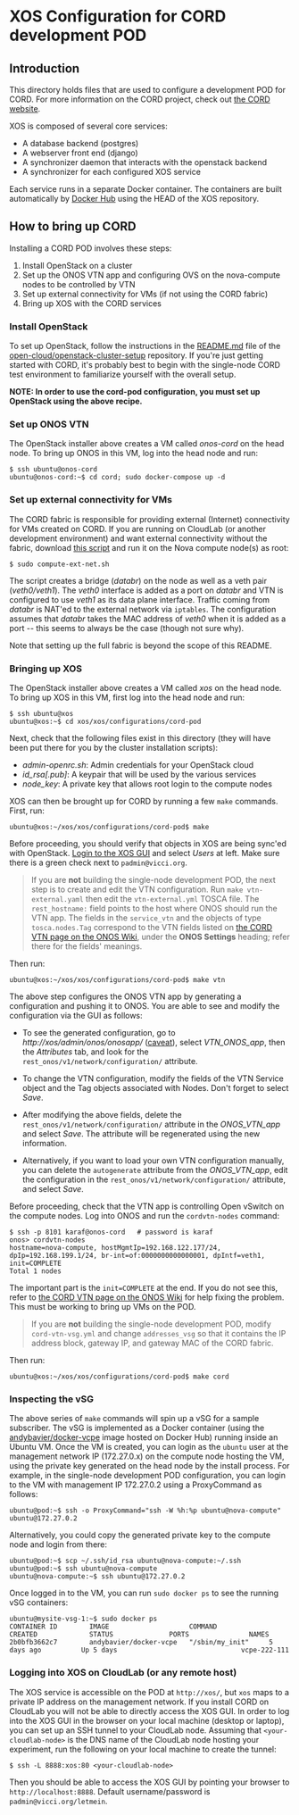 # XOS Configuration for CORD development POD

## Introduction

This directory holds files that are used to configure a development POD for
CORD.  For more information on the CORD project, check out
[the CORD website](http://cord.onosproject.org/).

XOS is composed of several core services:

  * A database backend (postgres)
  * A webserver front end (django)
  * A synchronizer daemon that interacts with the openstack backend
  * A synchronizer for each configured XOS service

Each service runs in a separate Docker container.  The containers are built
automatically by [Docker Hub](https://hub.docker.com/u/xosproject/) using
the HEAD of the XOS repository.

## How to bring up CORD

Installing a CORD POD involves these steps:
 1. Install OpenStack on a cluster
 2. Set up the ONOS VTN app and configuring OVS on the nova-compute nodes to be
    controlled by VTN
 3. Set up external connectivity for VMs (if not using the CORD fabric)
 4. Bring up XOS with the CORD services

### Install OpenStack

To set up OpenStack, follow the instructions in the
[README.md](https://github.com/open-cloud/openstack-cluster-setup/blob/master/README.md)
file of the [open-cloud/openstack-cluster-setup](https://github.com/open-cloud/openstack-cluster-setup/)
repository.  If you're just getting started with CORD, it's probably best to begin with the
single-node CORD test environment to familiarize yourself with the overall setup.

**NOTE: In order to use the cord-pod configuration, you must set up OpenStack using the above recipe.**

### Set up ONOS VTN

The OpenStack installer above creates a VM called *onos-cord* on the head node.
To bring up ONOS in this VM, log into the head node and run:
```
$ ssh ubuntu@onos-cord
ubuntu@onos-cord:~$ cd cord; sudo docker-compose up -d
```

### Set up external connectivity for VMs

The CORD fabric is responsible for providing external (Internet) connectivity
for VMs created on CORD.  If you are running on CloudLab (or another development
environment) and want external connectivity without the fabric, download [this script](https://raw.githubusercontent.com/open-cloud/openstack-cluster-setup/master/scripts/compute-ext-net.sh)
 and run it on the Nova compute node(s) as root:
 ```
 $ sudo compute-ext-net.sh
 ```

The script creates a bridge (*databr*) on the node as well as a veth pair
(*veth0/veth1*).  The *veth0* interface is added as a port on *databr* and
VTN is configured to use *veth1* as its data plane interface.  Traffic coming
from *databr* is NAT'ed to the external network via `iptables`.  The configuration
assumes that *databr* takes the MAC address of *veth0* when it is added as a port
-- this seems to always be the case (though not sure why).

Note that setting up the full fabric is beyond the scope of this README.

### Bringing up XOS

The OpenStack installer above creates a VM called *xos* on the head node.
To bring up XOS in this VM, first log into the head node and run:
```
$ ssh ubuntu@xos
ubuntu@xos:~$ cd xos/xos/configurations/cord-pod
```

Next, check that the following files exist in this directory
(they will have been put there for you by the cluster installation scripts):

 * *admin-openrc.sh*: Admin credentials for your OpenStack cloud
 * *id_rsa[.pub]*: A keypair that will be used by the various services
 * *node_key*: A private key that allows root login to the compute nodes

XOS can then be brought up for CORD by running a few `make` commands.
First, run:

```
ubuntu@xos:~/xos/xos/configurations/cord-pod$ make
```

Before proceeding, you should verify that objects in XOS are
being sync'ed with OpenStack. [Login to the XOS GUI](#logging-into-xos-on-cloudlab-or-any-remote-host) 
and select *Users* at left.  Make sure there is a green check next to `padmin@vicci.org`.

> If you are **not** building the single-node development POD, the next
> step is to create and edit the VTN configuration.  Run `make vtn-external.yaml`
> then edit the `vtn-external.yml` TOSCA file.  The `rest_hostname:`
> field points to the host where ONOS should run the VTN app.  The
> fields in the `service_vtn` and the objects of type `tosca.nodes.Tag`
> correspond to the VTN fields listed
> on [the CORD VTN page on the ONOS Wiki](https://wiki.onosproject.org/display/ONOS/CORD+VTN),
> under the **ONOS Settings** heading; refer there for the fields'
> meanings.  

Then run:

```
ubuntu@xos:~/xos/xos/configurations/cord-pod$ make vtn
```
The above step configures the ONOS VTN app by generating a configuration
and pushing it to ONOS.  You are able to see and modify the configuration
via the GUI as follows:

* To see the generated configuration, go to *http://xos/admin/onos/onosapp/* 
([caveat](#logging-into-xos-on-cloudlab-or-any-remote-host)), select
*VTN_ONOS_app*, then the *Attributes* tab, and look for the
`rest_onos/v1/network/configuration/` attribute.  

* To change the VTN configuration, modify the fields of the VTN Service object
and the Tag objects associated with Nodes.  Don't forget to select *Save*.

* After modifying the above fields, delete the `rest_onos/v1/network/configuration/` attribute
in the *ONOS_VTN_app* and select *Save*.  The attribute will be regenerated using the new information.

* Alternatively, if you want to load your own VTN configuration manually, you can delete the
`autogenerate` attribute from the *ONOS_VTN_app*, edit the configuration in the
`rest_onos/v1/network/configuration/` attribute, and select *Save*.

Before proceeding, check that the VTN app is controlling Open vSwitch on the compute nodes.  Log
into ONOS and run the `cordvtn-nodes` command:

```
$ ssh -p 8101 karaf@onos-cord   # password is karaf
onos> cordvtn-nodes
hostname=nova-compute, hostMgmtIp=192.168.122.177/24, dpIp=192.168.199.1/24, br-int=of:0000000000000001, dpIntf=veth1, init=COMPLETE
Total 1 nodes
```
The important part is the `init=COMPLETE` at the end.  If you do not see this, refer to
[the CORD VTN page on the ONOS Wiki](https://wiki.onosproject.org/display/ONOS/CORD+VTN) for
help fixing the problem.  This must be working to bring up VMs on the POD.

> If you are **not** building the single-node development POD, modify `cord-vtn-vsg.yml` 
> and change `addresses_vsg` so that it contains the IP address block,
> gateway IP, and gateway MAC of the CORD fabric.  

Then run:

```
ubuntu@xos:~/xos/xos/configurations/cord-pod$ make cord
```


### Inspecting the vSG

The above series of `make` commands will spin up a vSG for a sample subscriber.  The
vSG is implemented as a Docker container (using the
[andybavier/docker-vcpe](https://hub.docker.com/r/andybavier/docker-vcpe/) image
hosted on Docker Hub) running inside an Ubuntu VM.  Once the VM is created, you
can login as the `ubuntu` user at the management network IP (172.27.0.x) on the compute node
hosting the VM, using the private key generated on the head node by the install process.
For example, in the single-node development POD configuration, you can login to the VM
with management IP 172.27.0.2 using a ProxyCommand as follows:

```
ubuntu@pod:~$ ssh -o ProxyCommand="ssh -W %h:%p ubuntu@nova-compute" ubuntu@172.27.0.2
```

Alternatively, you could copy the generated private key to the compute node
and login from there:

```
ubuntu@pod:~$ scp ~/.ssh/id_rsa ubuntu@nova-compute:~/.ssh
ubuntu@pod:~$ ssh ubuntu@nova-compute
ubuntu@nova-compute:~$ ssh ubuntu@172.27.0.2
```

Once logged in to the VM, you can run `sudo docker ps` to see the running
vSG containers:

```
ubuntu@mysite-vsg-1:~$ sudo docker ps
CONTAINER ID        IMAGE                    COMMAND             CREATED             STATUS              PORTS               NAMES
2b0bfb3662c7        andybavier/docker-vcpe   "/sbin/my_init"     5 days ago          Up 5 days                               vcpe-222-111
```

### Logging into XOS on CloudLab (or any remote host)

The XOS service is accessible on the POD at `http://xos/`, but `xos` maps to a private IP address
on the management network.  If you install CORD on CloudLab 
you will not be able to directly access the XOS GUI.
In order to log into the XOS GUI in the browser on your local machine (desktop or laptop), 
you can set up an SSH tunnel to your CloudLab node.  Assuming that 
`<your-cloudlab-node>` is the DNS name of the CloudLab node hosting your experiment,
run the following on your local machine to create the tunnel:

```
$ ssh -L 8888:xos:80 <your-cloudlab-node>
```

Then you should be able to access the XOS GUI by pointing your browser to
`http://localhost:8888`.  Default username/password is `padmin@vicci.org/letmein`.
